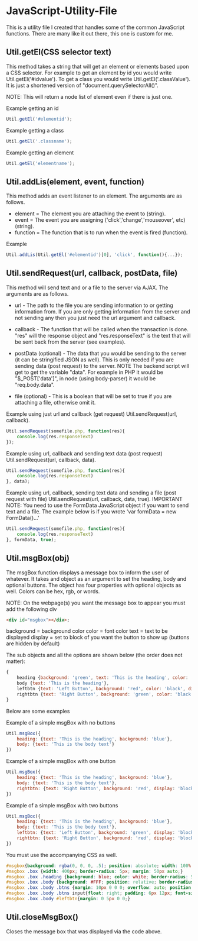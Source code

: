# JavaScript-Utility-File
This is a utility file I created that handles some of the common JavaScript functions.  There are many like it out there, this one is custom for me.

## Util.getEl(CSS selector text)
This method takes a string that will get an element or elements based upon a CSS selector.  For example to get an element by id you would write Util.getEl('#idvalue').  To get a class you would write Util.getEl('.classValue').  It is just a shortened version of "document.querySelectorAll()".

NOTE: This will return a node list of element even if there is just one.

Example getting an id
```javascript
Util.getEl('#elementid');
```
Example getting a class
```javascript
Util.getEl('.classname');
```
Example getting an element
```javascript
Util.getEl('elementname');
```

## Util.addLis(element, event, function)
This method adds an event listener to an element.  The arguments are as follows.

* element = The element you are attaching the event to (string).
* event = The event you are assigning ('click','change','mouseover', etc) (string).
* function = The function that is to run when the event is fired (function).

Example
```javascript
Util.addLis(Util.getEl('#elementid')[0], 'click', function(){...});
```

## Util.sendRequest(url, callback, postData, file)
This method will send text and or a file to the server via AJAX.  The arguments are as follows.

* url - The path to the file you are sending information to or getting information from. If you are only getting information from the server and not sending any then you just need the url argument and callback.

* callback  -  The function that will be called when the transaction is done. "res" will the response object and "res.responseText" is the text that will be sent back from the server (see examples).

* postData (optional) - The data that you would be sending to the server (it can be stringified JSON as well).  This is only needed if you are sending data (post request) to the server.  NOTE The backend script will get to get the variable "data".  For example in PHP it would be "$_POST['data']", in node (using body-parser) it would be "req.body.data".

* file (optional) - This is a boolean that will be set to true if you are attaching a file, otherwise omit it.

Example using just url and callback (get request) Util.sendRequest(url, callback).

```javascript
Util.sendRequest(somefile.php, function(res){
	console.log(res.responseText)
});
```

Example using url, callback and sending text data (post request) Util.sendRequest(url, callback, data).

```javascript
Util.sendRequest(somefile.php, function(res){
	console.log(res.responseText)
}, data);
```

Example using url, callback, sending text data and sending a file (post request with file) Util.sendRequest(url, callback, data, true).
IMPORTANT NOTE: You need to use the FormData JavaScript object if you want to send text and a file.  The example below is if you wrote 'var formData = new FormData()...'

```javascript
Util.sendRequest(somefile.php, function(res){
	console.log(res.responseText)
}, formData, true);
```

## Util.msgBox(obj)
The msgBox function displays a message box to inform the user of whatever.  It takes and object as an argument to set the heading, body and optional buttons.  The object has four properties with optional objects as well.  Colors can be hex, rgb, or words.

NOTE: On the webpage(s) you want the message box to appear you must add the following div

```html
<div id="msgbox"></div>;
```

background = background color
color = font color
text = text to be displayed
display = set to block of you want the button to show up (buttons are hidden by default)


 The sub objects and all the options are shown below (the order does not matter):

```javascript
{
	heading {background: 'green', text: 'This is the heading', color: 'black'},
	body {text: 'This is the heading'},
	leftbtn {text: 'Left Button', background: 'red', color: 'black', display: 'block'},
	rightbtn {text: 'Right Button', background: 'green', color: 'black', display: 'block'}
}

```

Below are some examples

Example of a simple msgBox with no buttons

```javascript
Util.msgBox({
	heading: {text: 'This is the heading', background: 'blue'},
	body: {text: 'This is the body text'}
})
```

Example of a simple msgBox with one button

```javascript
Util.msgBox({
	heading: {text: 'This is the heading', background: 'blue'},
	body: {text: 'This is the body text'},
	rightbtn: {text: 'Right Button', background: 'red', display: 'block'}
})
```
Example of a simple msgBox with two buttons

```javascript
Util.msgBox({
	heading: {text: 'This is the heading', background: 'blue'},
	body: {text: 'This is the body text'},
	leftbtn: {text: 'Left Button', background: 'green', display: 'block'},
	rightbtn: {text: 'Right Button', background: 'red', display: 'block'}
})
```
You must use the accompanying CSS as well.

```css
#msgbox{background: rgba(0, 0, 0, .5); position: absolute; width: 100%; height: 100%; font-family: sans-serif; display: none;}
#msgbox .box {width: 400px; border-radius: 5px; margin: 50px auto;}
#msgbox .box .heading {background: blue; color: white; border-radius: 5px 5px 0 0; font-size: 20px; padding: 5px;}
#msgbox .box .body {background: #FFF; position: relative; border-radius: 0 0 5px 5px; min-height: 100px; font-size: 16px; padding: 15px 8px 50px 8px;}
#msgbox .box .body .btns {margin: 10px 0 0 0; overflow: auto; position: absolute; right: 5px; bottom: 5px;}
#msgbox .box .body .btns input{float: right; padding: 6px 12px; font-size: 14px; font-weight: 400; line-height: 1.42857143; text-align: center; white-space: nowrap; vertical-align: middle; -ms-touch-action: manipulation; touch-action: manipulation; cursor: pointer; -webkit-user-select: none; -moz-user-select: none; -ms-user-select: none; user-select: none; background-image: none; border: 1px solid transparent; border-radius: 4px; background: #286090; color: #FFF; outline: none;}
#msgbox .box .body #leftbtn{margin: 0 5px 0 0;}
```

## Util.closeMsgBox()
Closes the message box that was displayed via the code above.


